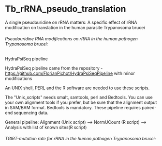 # Tb_rRNA_pseudo_translation

A single pseudouridine on rRNA matters: A specific effect of rRNA modification on translation in the human parasite Trypanosoma brucei

###### Pseudouridine RNA modifications on rRNA in the human pathogen Trypanosoma brucei: 

HydraPsiSeq pipeline

HydraPsiSeq pipeline came from the repository - https://github.com/FlorianPichot/HydraPsiSeqPipeline with minor modifications

An UNIX shell, PERL and the R software are needed to use these scripts.

The "Unix_scripts" needs smalt, samtools, perl and Bedtools. You can use your own alignment tools if you prefer, but be sure that the alignment output in SAM/BAM format. Bedtools is mandatory. These pipeline requires paired-end sequencing data.

General pipeline: Alignment (Unix script) --> NormUCount (R script) --> Analysis with list of known sites(R script)


###### TGIRT-mutation rate for rRNA in the human pathogen Trypanosoma brucei:


